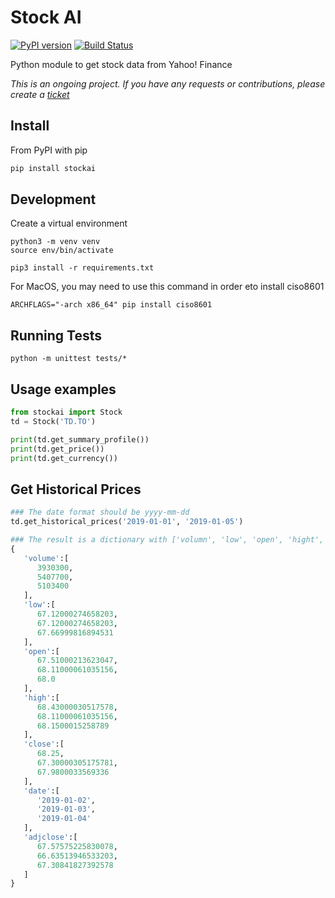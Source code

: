 # Stock AI

[![PyPI version](https://badge.fury.io/py/stockai.svg)](https://badge.fury.io/py/stockai)
[![Build Status](https://travis-ci.org/dalenguyen/stockai.svg?branch=master)](https://travis-ci.org/dalenguyen/stockai)

Python module to get stock data from Yahoo! Finance

_This is an ongoing project. If you have any requests or contributions, please create a [ticket](https://github.com/dalenguyen/stockai/issues)_

## Install

From PyPI with pip

```sh
pip install stockai
```

## Development

Create a virtual environment

```
python3 -m venv venv
source env/bin/activate

pip3 install -r requirements.txt
```

For MacOS, you may need to use this command in order eto install ciso8601

```
ARCHFLAGS="-arch x86_64" pip install ciso8601
```

## Running Tests

```
python -m unittest tests/*
```

## Usage examples

```python
from stockai import Stock
td = Stock('TD.TO')

print(td.get_summary_profile())
print(td.get_price())
print(td.get_currency())
```

## Get Historical Prices

```python
### The date format should be yyyy-mm-dd
td.get_historical_prices('2019-01-01', '2019-01-05')

### The result is a dictionary with ['volumn', 'low', 'open', 'hight', 'close', 'date', 'adjclose']
{
   'volume':[
      3930300,
      5407700,
      5103400
   ],
   'low':[
      67.12000274658203,
      67.12000274658203,
      67.66999816894531
   ],
   'open':[
      67.51000213623047,
      68.11000061035156,
      68.0
   ],
   'high':[
      68.43000030517578,
      68.11000061035156,
      68.1500015258789
   ],
   'close':[
      68.25,
      67.30000305175781,
      67.9800033569336
   ],
   'date':[
      '2019-01-02',
      '2019-01-03',
      '2019-01-04'
   ],
   'adjclose':[
      67.57575225830078,
      66.63513946533203,
      67.30841827392578
   ]
}
```
